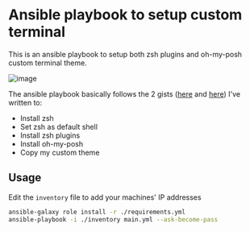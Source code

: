 # Ansible playbook to setup custom terminal

This is an ansible playbook to setup both zsh plugins and oh-my-posh custom terminal theme.

![image](https://user-images.githubusercontent.com/27609953/222961450-5bd1dc80-6173-42e4-bd50-b063ff3d3ae5.png)

The ansible playbook basically follows the 2 gists ([here](https://gist.github.com/Jason-CKY/476fcfc6970cd8553fa3b8552db5624e) and [here](https://gist.github.com/Jason-CKY/27d78f9c3fb663e9421b76026b0fbfb0)) I've written to:

* Install zsh
* Set zsh as default shell
* Install zsh plugins
* Install oh-my-posh
* Copy my custom theme

## Usage

Edit the `inventory` file to add your machines' IP addresses

```sh
ansible-galaxy role install -r ./requirements.yml
ansible-playbook -i ./inventory main.yml --ask-become-pass
```
